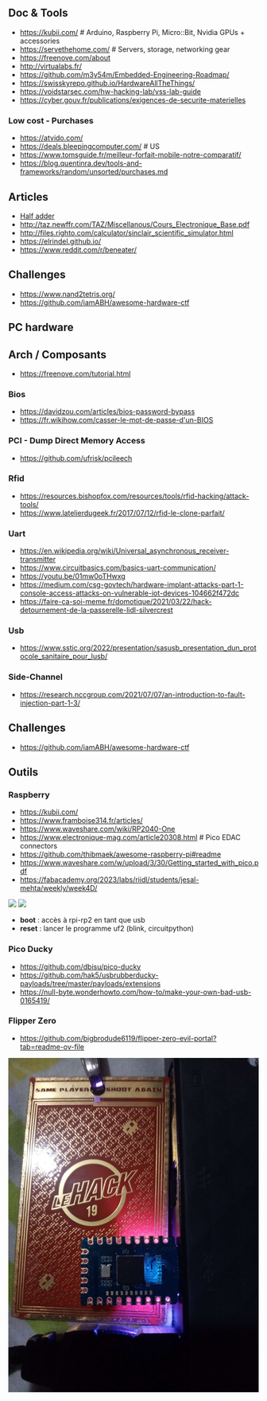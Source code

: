 ## Doc & Tools

- https://kubii.com/        # Arduino, Raspberry Pi, Micro::Bit, Nvidia GPUs + accessories
- https://servethehome.com/ # Servers, storage, networking gear
- https://freenove.com/about
- http://virtualabs.fr/
- https://github.com/m3y54m/Embedded-Engineering-Roadmap/
- https://swisskyrepo.github.io/HardwareAllTheThings/
- https://voidstarsec.com/hw-hacking-lab/vss-lab-guide
- https://cyber.gouv.fr/publications/exigences-de-securite-materielles

### Low cost - Purchases

- https://atvido.com/
- https://deals.bleepingcomputer.com/ # US
- https://www.tomsguide.fr/meilleur-forfait-mobile-notre-comparatif/
- https://blog.quentinra.dev/tools-and-frameworks/random/unsorted/purchases.md

## Articles

- [Half adder](https://stackoverflow.com/questions/55193135/what-is-a-b-and-a-b-1/55193672)
- http://taz.newffr.com/TAZ/Miscellanous/Cours_Electronique_Base.pdf
- http://files.righto.com/calculator/sinclair_scientific_simulator.html
- https://elrindel.github.io/
- https://www.reddit.com/r/beneater/

## Challenges

- https://www.nand2tetris.org/
- https://github.com/iamABH/awesome-hardware-ctf

## PC hardware

## Arch / Composants

- https://freenove.com/tutorial.html

### Bios

- https://davidzou.com/articles/bios-password-bypass
- https://fr.wikihow.com/casser-le-mot-de-passe-d'un-BIOS

### PCI - Dump Direct Memory Access

- https://github.com/ufrisk/pcileech

### Rfid

- https://resources.bishopfox.com/resources/tools/rfid-hacking/attack-tools/
- https://www.latelierdugeek.fr/2017/07/12/rfid-le-clone-parfait/

### Uart

- https://en.wikipedia.org/wiki/Universal_asynchronous_receiver-transmitter
- https://www.circuitbasics.com/basics-uart-communication/
- https://youtu.be/01mw0oTHwxg
- https://medium.com/csg-govtech/hardware-implant-attacks-part-1-console-access-attacks-on-vulnerable-iot-devices-104662f472dc
- https://faire-ca-soi-meme.fr/domotique/2021/03/22/hack-detournement-de-la-passerelle-lidl-silvercrest

### Usb

- https://www.sstic.org/2022/presentation/sasusb_presentation_dun_protocole_sanitaire_pour_lusb/

### Side-Channel

- https://research.nccgroup.com/2021/07/07/an-introduction-to-fault-injection-part-1-3/

## Challenges

- https://github.com/iamABH/awesome-hardware-ctf

## Outils

### Raspberry

- https://kubii.com/
- https://www.framboise314.fr/articles/
- https://www.waveshare.com/wiki/RP2040-One
- https://www.electronique-mag.com/article20308.html    # Pico EDAC connectors
- https://github.com/thibmaek/awesome-raspberry-pi#readme
- https://www.waveshare.com/w/upload/3/30/Getting_started_with_pico.pdf
- https://fabacademy.org/2023/labs/riidl/students/jesal-mehta/weekly/week4D/

![](https://www.waveshare.com/w/upload/e/e2/RoArm-M1_Tutorial_II05.jpg)
![](https://www.waveshare.com/w/upload/a/ad/Pico_Get_Start_06.png)

- **boot** : accès à rpi-rp2 en tant que usb
- **reset** : lancer le programme uf2 (blink, circuitpython)

### Pico Ducky

- https://github.com/dbisu/pico-ducky
- https://github.com/hak5/usbrubberducky-payloads/tree/master/payloads/extensions
- https://null-byte.wonderhowto.com/how-to/make-your-own-bad-usb-0165419/

### Flipper Zero

- https://github.com/bigbrodude6119/flipper-zero-evil-portal?tab=readme-ov-file


![](./images/pico.jpg)

